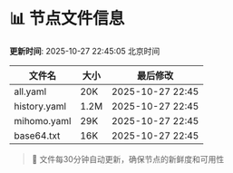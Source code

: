 # 📊 节点文件信息

**更新时间**: 2025-10-27 22:45:05 北京时间

| 文件名 | 大小 | 最后修改 |
|--------|------|----------|
| all.yaml | 20K | 2025-10-27 22:45 |
| history.yaml | 1.2M | 2025-10-27 22:45 |
| mihomo.yaml | 29K | 2025-10-27 22:45 |
| base64.txt | 16K | 2025-10-27 22:45 |

> 🔄 文件每30分钟自动更新，确保节点的新鲜度和可用性
